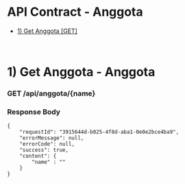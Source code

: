 # API Contract - Anggota
- [1) Get Anggota [GET]](#get)

<br>

# 1) Get Anggota - Anggota<a name="get"></a>
### GET /api/anggota/{name}

### Response Body

	{
		"requestId": "3915644d-b025-4f8d-aba1-0e0e2bce4ba9",
		"errorMessage": null,
		"errorCode": null,
		"success": true,
		"content": {
		    "name" : ""
		}
	}

<br>